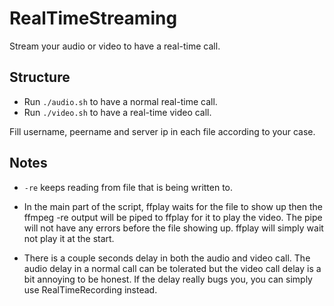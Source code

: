 # RealTimeStreaming

Stream your audio or video to have a real-time call.

## Structure

- Run `./audio.sh` to have a normal real-time call.
- Run `./video.sh` to have a real-time video call.

Fill username, peername and server ip in each file according to your case.

## Notes

- `-re` keeps reading from file that is being written to.

- In the main part of the script, ffplay waits for the file to show up then the ffmpeg -re output will be piped to ffplay for it to play the video. The pipe will not have any errors before the file showing up. ffplay will simply wait not play it at the start.

- There is a couple seconds delay in both the audio and video call. The audio delay in a normal call can be tolerated but the video call delay is a bit annoying to be honest. If the delay really bugs you, you can simply use RealTimeRecording instead.